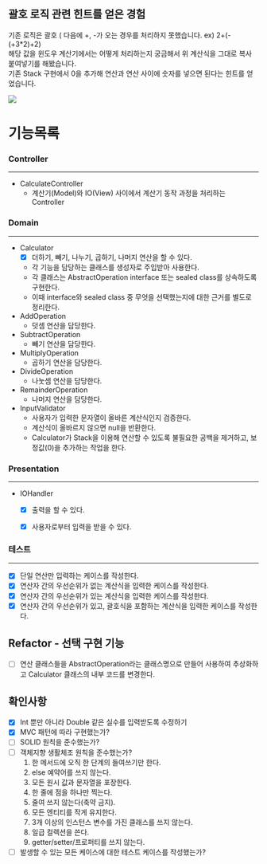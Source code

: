 ## 괄호 로직 관련 힌트를 얻은 경험

기존 로직은 괄호 ( 다음에 +, -가 오는 경우를 처리하지 못했습니다. ex) 2+(-(+3*2)+2)
</br>해당 값을 윈도우 계산기에서는 어떻게 처리하는지 궁금해서 위 계산식을 그대로 복사 붙여넣기를 해봤습니다.
</br>기존 Stack 구현에서 0을 추가해 연산과 연산 사이에 숫자를 넣으면 된다는 힌트를 얻었습니다.

<image src = "docs/윈도우 계산기.PNG" />


# 기능목록
### Controller

---
- CalculateController
  - 계산기(Model)와 IO(View) 사이에서 계산기 동작 과정을 처리하는 Controller
  
### Domain

___


- Calculator
    - [x] 더하기, 빼기, 나누기, 곱하기, 나머지 연산을 할 수 있다.
    - 각 기능을 담당하는 클래스를 생성자로 주입받아 사용한다.
    - 각 클래스는 AbstractOperation interface 또는 sealed class를 상속하도록 구현한다.
    - 이때 interface와 sealed class 중 무엇을 선택했는지에 대한 근거를 별도로 정리한다.
- AddOperation
    - 덧셈 연산을 담당한다.
- SubtractOperation
    - 빼기 연산을 담당한다.
- MultiplyOperation
    - 곱하기 연산을 담당한다.
- DivideOperation
    - 나눗셈 연산을 담당한다.
- RemainderOperation
    - 나머지 연산을 담당한다.
- InputValidator
    - 사용자가 입력한 문자열이 올바른 계산식인지 검증한다.
    - 계산식이 올바르지 않으면 null을 반환한다.
    - Calculator가 Stack을 이용해 연산할 수 있도록 불필요한 공백을 제거하고, 보정값(0)을 추가하는 작업을 한다.

### Presentation

___
 

- IOHandler
    - [x] 출력을 할 수 있다.
    - [x] 사용자로부터 입력을 받을 수 있다.



### 테스트

___

- [x] 단일 연산만 입력하는 케이스를 작성한다.
- [x] 연산자 간의 우선순위가 없는 계산식을 입력한 케이스를 작성한다.
- [x] 연산자 간의 우선순위가 있는 계산식을 입력한 케이스를 작성한다.
- [x] 연산자 간의 우선순위가 있고, 괄호식을 포함하는 계산식을 입력한 케이스를 작성한다.

## Refactor - 선택 구현 기능

- [ ] 연산 클래스들을 AbstractOperation라는 클래스명으로 만들어 사용하여 추상화하고 Calculator 클래스의 내부 코드를 변경한다.

## 확인사항
- [x] Int 뿐만 아니라 Double 같은 실수를 입력받도록 수정하기
- [x] MVC 패턴에 따라 구현했는가?
- [ ] SOLID 원칙을 준수했는가?
- [ ] 객체지향 생활체조 원칙을 준수했는가?
    1. 한 메서드에 오직 한 단계의 들여쓰기만 한다.
    2. else 예약어를 쓰지 않는다.
    3. 모든 원시 값과 문자열을 포장한다.
    4. 한 줄에 점을 하나만 찍는다.
    5. 줄여 쓰지 않는다(축약 금지).
    6. 모든 엔티티를 작게 유지한다.
    7. 3개 이상의 인스턴스 변수를 가진 클래스를 쓰지 않는다.
    8. 일급 컬렉션을 쓴다.
    9. getter/setter/프로퍼티를 쓰지 않는다.
- [ ] 발생할 수 있는 모든 케이스에 대한 테스트 케이스를 작성했는가?